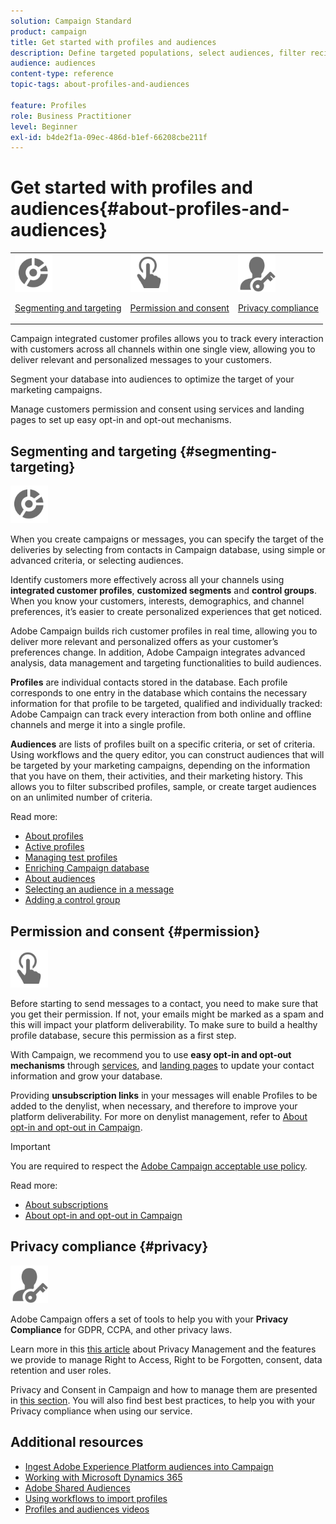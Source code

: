 ```yaml
---
solution: Campaign Standard
product: campaign
title: Get started with profiles and audiences
description: Define targeted populations, select audiences, filter recipients, collect data and update profiles.
audience: audiences
content-type: reference
topic-tags: about-profiles-and-audiences

feature: Profiles
role: Business Practitioner
level: Beginner
exl-id: b4de2f1a-09ec-486d-b1ef-66208cbe211f
---
```

# Get started with profiles and audiences{#about-profiles-and-audiences}

<table>
<tr>
<td><img src="assets/do-not-localize/icon_segment.svg" width="60px"><p><a href="#segmenting-targeting">Segmenting and targeting</a></p></td>
<td><img src="assets/do-not-localize/icon_permission.svg" width="60px"><p><a href="#permission">Permission and consent</a></p></td>
<td><img src="assets/do-not-localize/icon_privacy.svg" width="60px"><p><a href="#privacy">Privacy compliance</a></p></td></tr>
</table>

Campaign integrated customer profiles allows you to track every interaction with customers across all channels within one single view, allowing you to deliver relevant and personalized messages to your customers.

Segment your database into audiences to optimize the target of your marketing campaigns.

Manage customers permission and consent using services and landing pages to set up easy opt-in and opt-out mechanisms.

## Segmenting and targeting {#segmenting-targeting}

<img src="assets/do-not-localize/icon_segment.svg" width="60px">

When you create campaigns or messages, you can specify the target of the deliveries by selecting from contacts in Campaign database, using simple or advanced criteria, or selecting audiences.

Identify customers more effectively across all your channels using **integrated customer profiles**, **customized segments** and **control groups**. When you know your customers, interests, demographics, and channel preferences, it’s easier to create personalized experiences that get noticed.

Adobe Campaign builds rich customer profiles in real time, allowing you to deliver more relevant and personalized offers as your customer’s preferences change. In addition, Adobe Campaign integrates advanced analysis, data management and targeting functionalities to build audiences.

**Profiles** are individual contacts stored in the database. Each profile corresponds to one entry in the database which contains the necessary information for that profile to be targeted, qualified and individually tracked: Adobe Campaign can track every interaction from both online and offline channels and merge it into a single profile.

**Audiences** are lists of profiles built on a specific criteria, or set of criteria. Using workflows and the query editor, you can construct audiences that will be targeted by your marketing campaigns, depending on the information that you have on them, their activities, and their marketing history. This allows you to filter subscribed profiles, sample, or create target audiences on an unlimited number of criteria.

Read more:

* [About profiles](../../audiences/using/about-profiles.md)
* [Active profiles](../../audiences/using/active-profiles.md)
* [Managing test profiles](../../audiences/using/managing-test-profiles.md)
* [Enriching Campaign database](../../audiences/using/enriching-campaign-database.md)
* [About audiences](../../audiences/using/about-audiences.md)
* [Selecting an audience in a message](../../audiences/using/selecting-an-audience-in-a-message.md)
* [Adding a control group](../../sending/using/control-group.md)

## Permission and consent {#permission}

<img src="assets/do-not-localize/icon_permission.svg"  width="60px">

Before starting to send messages to a contact, you need to make sure that you get their permission. If not, your emails might be marked as a spam and this will impact your platform deliverability. To make sure to build a healthy profile database, secure this permission as a first step.

With Campaign, we recommend you to use **easy opt-in and opt-out mechanisms** through [services](../../audiences/using/creating-a-service.md), and [landing pages](../../channels/using/getting-started-with-landing-pages.md) to update your contact information and grow your database.

Providing **unsubscription links** in your messages will enable Profiles to be added to the denylist, when necessary, and therefore to improve your platform deliverability. For more on denylist management, refer to [About opt-in and opt-out in Campaign](../../audiences/using/about-opt-in-and-opt-out-in-campaign.md).

>[!IMPORTANT]
>
>You are required to respect the [Adobe Campaign acceptable use policy](https://www.adobe.com/legal/terms/aup.html).

Read more:

* [About subscriptions](../../audiences/using/about-subscriptions.md)
* [About opt-in and opt-out in Campaign](../../audiences/using/about-opt-in-and-opt-out-in-campaign.md)

## Privacy compliance {#privacy}

<img src="assets/do-not-localize/icon_privacy.svg" width="60px">

Adobe Campaign offers a set of tools to help you with your **Privacy Compliance** for GDPR, CCPA, and other privacy laws.

Learn more in this [this article](https://helpx.adobe.com/campaign/kb/campaign-privacy.html) about Privacy Management and the features we provide to manage Right to Access, Right to be Forgotten, consent, data retention and user roles.

Privacy and Consent in Campaign and how to manage them are presented in [this section](../../start/using/privacy.md). You will also find best best practices, to help you with your Privacy compliance when using our service.

## Additional resources

* [Ingest Adobe Experience Platform audiences into Campaign](../../integrating/using/ingest-aep-data.md)
* [Working with Microsoft Dynamics 365](../../integrating/using/d365-acs-get-started.md)
* [Adobe Shared Audiences](../../integrating/using/sharing-audiences-with-audience-manager-or-people-core-service.md)
* [Using workflows to import profiles](../../automating/using/creating-import-workflow-templates.md)
* [Profiles and audiences videos](https://experienceleague.adobe.com/docs/campaign-standard-learn/tutorials/profiles-and-audiences/creating-profiles-and-audiences.html)
